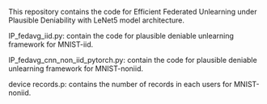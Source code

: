 This repository contains the code for Efficient Federated Unlearning under Plausible Deniability with LeNet5 model architecture.

IP_fedavg_iid.py: contain the code for plausible deniable unlearning framework for MNIST-iid.

IP_fedavg_cnn_non_iid_pytorch.py: contain the code for plausible deniable unlearning framework for MNIST-noniid.

device records.p: contains the number of records in each users for MNIST-noniid.
